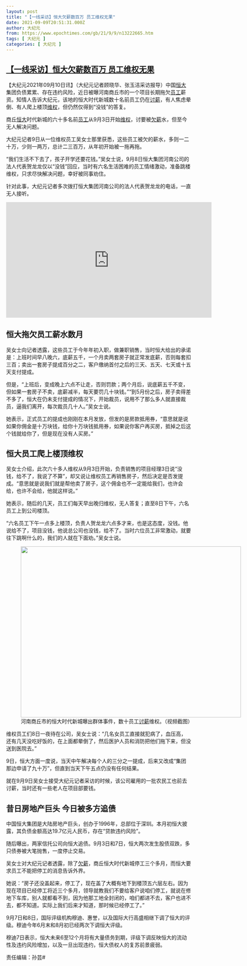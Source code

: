 ```yaml
---
layout: post
title: "【一线采访】恒大欠薪数百万 员工维权无果"
date: 2021-09-09T20:51:31.000Z
author: 大纪元
from: https://www.epochtimes.com/gb/21/9/9/n13222665.htm
tags: [ 大纪元 ]
categories: [ 大纪元 ]
---
```

<!--1631220691000-->
[【一线采访】恒大欠薪数百万 员工维权无果](https://www.epochtimes.com/gb/21/9/9/n13222665.htm)
------

<div>
<p>【大纪元2021年09月10日讯】（大纪元记者顾晓华、张玉洁采访报导）中国<a href="https://www.epochtimes.com/gb/tag/%E6%81%92%E5%A4%A7.html">恒大</a>集团负债累累、存在违约风险，近日被曝河南商丘市的一个项目长期拖欠<a href="https://www.epochtimes.com/gb/tag/%E5%91%98%E5%B7%A5.html">员工</a>薪资。知情人告诉大纪元，该地的恒大时代新城数十名前员工仍在<a href="https://www.epochtimes.com/gb/tag/%E8%AE%A8%E8%96%AA.html">讨薪</a>，有人焦虑晕倒、有人爬上楼顶<a href="https://www.epochtimes.com/gb/tag/%E7%BB%B4%E6%9D%83.html">维权</a>，但仍然仅得到“没钱”的答复。</p><p>商丘<a href="https://www.epochtimes.com/gb/tag/%E6%81%92%E5%A4%A7.html">恒大</a>时代新城的六十多名前<a href="https://www.epochtimes.com/gb/tag/%E5%91%98%E5%B7%A5.html">员工</a>从9月3日开始<a href="https://www.epochtimes.com/gb/tag/%E7%BB%B4%E6%9D%83.html">维权</a>，讨要被<a href="https://www.epochtimes.com/gb/tag/%E6%AC%A0%E8%96%AA.html">欠薪</a>水，但至今无人解决问题。</p><p>大纪元记者9日从一位维权员工吴女士那里获悉，这些员工被欠的薪水，多则一二十万，少则一两万，总计二三百万，从年初开始被一拖再拖。</p><p>“我们生活不下去了，孩子开学还要花钱。”吴女士说，9月8日恒大集团河南公司的法人代表贺龙龙仅以“没钱”回应，当时有六名生活困难的员工情绪激动，准备跳楼维权，只求尽快解决问题，幸好被同事劝住。</p><p>针对此事，大纪元记者多次拨打恒大集团河南公司的法人代表贺龙龙的电话，一直无人接听。</p></p><p><center><iframe src="https://www.youmaker.com/embed/d897efe6-4e95-4a07-80bb-80b58c3fb004?r=16x9&amp;d=235" width="560" height="315" frameborder="0" allowfullscreen="allowfullscreen" data-mce-fragment="1"></iframe></center><h2>恒大拖欠员工薪水数月</h2><p>吴女士向记者透露，这些员工于今年年初入职，做兼职销售，当时恒大给出的承诺是：上班时间早八晚六，底薪五千，一个月卖两套房子就正常发底薪，否则每套扣三百；卖出一套房子提成百分之二，客户缴纳首付之后的三天、五天、七天或十五天支付提成。</p><p>但是，“上班后，变成晚上六点不让走，否则罚款；两个月后，说底薪五千不变，但如果一套房子不卖，底薪减半，每天要罚几十块钱。”“到5月份之后，房子卖得差不多了，恒大在仍未支付提成的情况下，开始裁员，说用不了那么多人就直接裁员，逼我们离开，每次裁员几十人。”吴女士说。</p><p>她表示，正式员工的提成也刚刚在本月发放，但发的是房款抵用券，“意思就是说如果你佣金是十万块钱，给你十万块钱抵用券，如果说你客户再买房，抵掉之后这个钱就给你了，但是现在没有人买房。”</p><h2>恒大员工爬上楼顶维权</h2><p>吴女士介绍，此次六十多人维权从9月3日开始，负责销售的项目经理3日说“没钱，给不了，我说了不算”，却又说让维权员工再销售房子，然后决定是否发提成。“意思就是说我们就是帮他卖了房子，这个佣金也不一定能给我们，也许会给，也许不会给，他就这样说。”</p><p>她表示，随后的几天，员工们每天早出晚归维权，无人答复；直至8日下午，六名员工上到公司楼顶。</p><p>“六名员工下午一点多上楼顶，负责人贺龙龙六点多才来，也是这态度，没钱。他说给不了，项目没钱，他说总公司也没钱，给不了。当时六位员工非常激动，就要往下跳啊什么的，我们的人就在下面劝。”吴女士说。</p><figure id="attachment_13222781" aria-describedby="caption-attachment-13222781" style="width: 600px" class="wp-caption aligncenter"><a target="_blank" href="https://i.epochtimes.com/assets/uploads/2021/09/id13222781-ttl7dayrOC_334326972f3759fd.jpg"><img class="size-large wp-image-13222781" src="https://i.epochtimes.com/assets/uploads/2021/09/id13222781-ttl7dayrOC_334326972f3759fd-600x466.jpg" alt="" width="600" height="466" /></a><figcaption id="caption-attachment-13222781" class="wp-caption-text">河南商丘市的恒大时代新城曝出群体事件，数十员工<a href="https://www.epochtimes.com/gb/tag/%E8%AE%A8%E8%96%AA.html">讨薪</a>维权。（视频截图）</figcaption></figure><p>维权员工们8日一夜待在公司，吴女士说：“几名女员工直接就犯病了，血压高，还有几天没吃好饭的，在上面都晕倒了，然后医护人员和消防把他们拖下来，但没送到医院去。”</p><p>9日，恒大方面一度说，当天中午解决每个人的三分之一提成，后来又改成“集团那边申请了九十万”，但直到当天下午五点仍没有任何结果。</p><p>就在9月9日吴女士接受大纪元记者采访的时候，该公司雇用的一批农民工也前去讨薪，当时还有一些老人在项目部要钱。</p><h2>昔日房地产巨头 今日被多方追债</h2><p>中国恒大集团是大陆房地产巨头，创办于1996年，总部位于深圳。本月初恒大披露，其负债金额高达19.7亿元人民币，存在“贷款违约风险”。</p><p>随后曝出，两家信托公司向恒大追债。9月3日和7日，恒大两次发生股债双跌，多只债券被大笔抛售，一度停止交易。</p><p>吴女士对大纪元记者透露，除了<a href="https://www.epochtimes.com/gb/tag/%E6%AC%A0%E8%96%AA.html">欠薪</a>，商丘恒大时代新城停工三个多月，而恒大要求员工不能把停工的消息告诉外界。</p><p>她说：“房子还没盖起来，停工了，现在盖了大概有地下到楼顶五六层左右。因为现在项目已经停工将近三个多月，领导就教我们不要给客户说咱们停工，就说在修地下车库，别人就都看不到，因为他那工地全封闭的，咱们都进不去，客户也进不去，都不知道。实际上我们后来才知道，那时候已经停工了。”</p><p>9月7日和8日，国际评级机构穆迪、惠誉，以及国际大行高盛相继下调了恒大的评级。穆迪今年6月末和8月初已经两次下调恒大评级。</p><p>穆迪7日表示，恒大未来6至12个月将有大量债务到期，评级下调反映恒大的流动性及违约风险增加，以及一旦出现违约，恒大债权人的复苏前景疲弱。</p><p>责任编辑：孙芸#</p>
</div>

